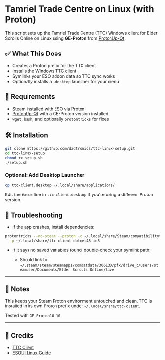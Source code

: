 # Tamriel Trade Centre on Linux (with Proton)

This script sets up the Tamriel Trade Centre (TTC) Windows client for Elder Scrolls Online on Linux using **GE-Proton** from [ProtonUp-Qt](https://github.com/DavidoTek/ProtonUp-Qt).

## ✅ What This Does

- Creates a Proton prefix for the TTC client
- Installs the Windows TTC client
- Symlinks your ESO addon data so TTC sync works
- Optionally installs a `.desktop` launcher for your menu

## 🚀 Requirements

- Steam installed with ESO via Proton
- [ProtonUp-Qt](https://github.com/DavidoTek/ProtonUp-Qt) with a GE-Proton version installed
- `wget`, `bash`, and optionally `protontricks` for fixes

## 🛠 Installation

```bash
git clone https://github.com/dadtronics/ttc-linux-setup.git
cd ttc-linux-setup
chmod +x setup.sh
./setup.sh
````

### Optional: Add Desktop Launcher

```bash
cp ttc-client.desktop ~/.local/share/applications/
```

Edit the `Exec=` line in `ttc-client.desktop` if you're using a different Proton version.

## 🧯 Troubleshooting

* If the app crashes, install dependencies:

```bash
protontricks --no-steam --proton -c ~/.local/share/Steam/compatibilitytools.d/GE-Proton10-10 \
  -p ~/.local/share/ttc-client dotnet48 ie8
```

* If it says no saved variables found, double-check your symlink path:

  * Should link to:
    `~/.steam/steam/steamapps/compatdata/306130/pfx/drive_c/users/steamuser/Documents/Elder Scrolls Online/live`

---

## 📝 Notes

This keeps your Steam Proton environment untouched and clean. TTC is installed in its own Proton prefix under `~/.local/share/ttc-client`.

Tested with `GE-Proton10-10`.

---

## 📎 Credits

* [TTC Client](https://tamrieltradecentre.com/help/AddonAndClient)
* [ESOUI Linux Guide](https://cdn.esoui.com/downloads/info3249-LinuxTamrielTradeCenter.html)